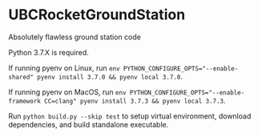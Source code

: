 # UBCRocketGroundStation
Absolutely flawless ground station code

Python 3.7.X is required.

If running pyenv on Linux, run `env PYTHON_CONFIGURE_OPTS="--enable-shared" pyenv install 3.7.0 && pyenv local 3.7.0`.

If running pyenv on MacOS, run `env PYTHON_CONFIGURE_OPTS="--enable-framework CC=clang" pyenv install 3.7.3 && pyenv local 3.7.3`.

Run `python build.py --skip test` to setup virtual environment, download dependencies, and build standalone executable.
